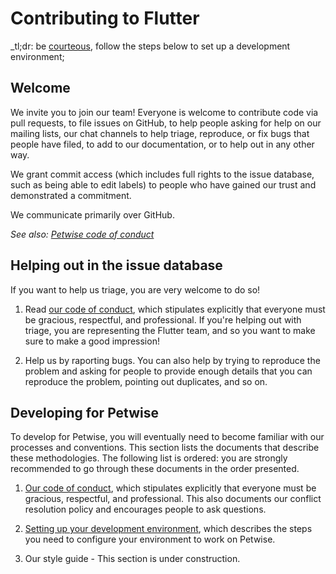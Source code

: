 Contributing to Flutter
=======================

_tl;dr: be [courteous](CODE_OF_CONDUCT.md), follow the steps below to set up a development environment;

Welcome
-------

We invite you to join our team! Everyone is welcome to contribute code
via pull requests, to file issues on GitHub, to help people asking for
help on our mailing lists, our chat channels to
help triage, reproduce, or fix bugs that people have filed, to add to our
documentation, or to help out in any other way.

We grant commit access (which includes full rights to the issue
database, such as being able to edit labels) to people who have gained
our trust and demonstrated a commitment.

We communicate primarily over GitHub.

_See also: [Petwise code of conduct](CODE_OF_CONDUCT.md)_

Helping out in the issue database
---------------------------------

If you want to help us triage, you are very welcome to do so!


1. Read [our code of conduct](CODE_OF_CONDUCT.md), which stipulates explicitly
   that everyone must be gracious, respectful, and professional. If you're helping out
   with triage, you are representing the Flutter team, and so you want to make sure to
   make a good impression!

2. Help us by raporting bugs. You can also help by trying to reproduce the problem and asking for people to
   provide enough details that you can reproduce the problem, pointing out duplicates,
   and so on. 


Developing for Petwise
----------------------

To develop for Petwise, you will eventually need to become familiar
with our processes and conventions. This section lists the documents
that describe these methodologies. The following list is ordered: you
are strongly recommended to go through these documents in the order
presented.

1. [Our code of conduct](CODE_OF_CONDUCT.md), which stipulates explicitly
   that everyone must be gracious, respectful, and professional. This
   also documents our conflict resolution policy and encourages people
   to ask questions.


2. [Setting up your development environment](https://github.com/Stepwisepl/petwise-be#getting-started),
   which describes the steps you need to configure your environment to
   work on Petwise.


3. Our style guide - This section is under construction.


